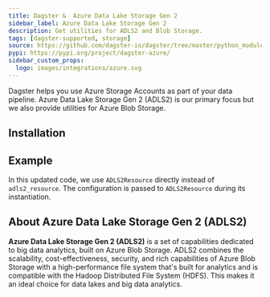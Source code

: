 ```yaml
---
title: Dagster &  Azure Data Lake Storage Gen 2
sidebar_label: Azure Data Lake Storage Gen 2
description: Get utilities for ADLS2 and Blob Storage.
tags: [dagster-supported, storage]
source: https://github.com/dagster-io/dagster/tree/master/python_modules/libraries/dagster-azure
pypi: https://pypi.org/project/dagster-azure/
sidebar_custom_props:
  logo: images/integrations/azure.svg
---
```


Dagster helps you use Azure Storage Accounts as part of your data pipeline. Azure Data Lake Storage Gen 2 (ADLS2) is our primary focus but we also provide utilities for Azure Blob Storage.

## Installation

<PackageInstallInstructions packageName="dagster-azure" />

## Example

<CodeExample path="docs_snippets/docs_snippets/integrations/azure-adls2.py" language="python" />

In this updated code, we use `ADLS2Resource` directly instead of `adls2_resource`. The configuration is passed to `ADLS2Resource` during its instantiation.

## About Azure Data Lake Storage Gen 2 (ADLS2)

**Azure Data Lake Storage Gen 2 (ADLS2)** is a set of capabilities dedicated to big data analytics, built on Azure Blob Storage. ADLS2 combines the scalability, cost-effectiveness, security, and rich capabilities of Azure Blob Storage with a high-performance file system that's built for analytics and is compatible with the Hadoop Distributed File System (HDFS). This makes it an ideal choice for data lakes and big data analytics.
